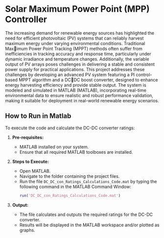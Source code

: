 # Solar Maximum Power Point (MPP) Controller

 The increasing demand for renewable energy
sources has highlighted the need for efficient photovoltaic
(PV) systems that can reliably harvest maximum energy
under varying environmental conditions. Traditional Maximum Power Point Tracking (MPPT) methods often suffer
from inefficiencies in tracking accuracy and response time,
particularly under dynamic irradiance and temperature
changes. Additionally, the variable output of PV arrays
poses challenges in delivering a stable and consistent power
supply for practical applications. This project addresses
these challenges by developing an advanced PV system
featuring a PI control-based MPPT algorithm and a DCDC boost converter, designed to enhance energy harvesting
efficiency and provide stable output. The system is modeled
and simulated in MATLAB (MATLAB), incorporating
real-time environmental data to ensure realistic and robust
performance validation, making it suitable for deployment
in real-world renewable energy scenarios.


## How to Run in Matlab
To execute the code and calculate the DC-DC converter ratings:

1. **Pre-requisites:**
   - MATLAB installed on your system.
   - Ensure that all required MATLAB toolboxes are installed.

2. **Steps to Execute:**
   - Open MATLAB.
   - Navigate to the folder containing the project files.
   - Run the file `DC_DC_con_Ratings_Calculations_Code.mat` by typing the following command in the MATLAB Command Window:
     ```matlab
     run('DC_DC_con_Ratings_Calculations_Code.mat')
     ```

3. **Output:**
   - The file calculates and outputs the required ratings for the DC-DC converter.
   - Results will be displayed in the MATLAB workspace and/or plotted as graphs.


